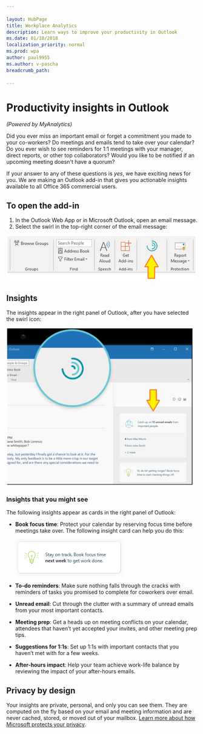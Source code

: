 ```yaml
---

layout: HubPage
title: Workplace Analytics
description: Learn ways to improve your productivity in Outlook
ms.date: 01/10/2018
localization_priority: normal 
ms.prod: wpa
author: paul9955
ms.author: v-pascha
breadcrumb_path: 

---
```


<p>
<!-- 
1) Leave these paragraph tags intact. The H1 heading won't work without them. 
2) Note: We need to keep "layout: HubPage" in the metadata or else we get the TOC in the left pane.
3) Working on how to remove the breadcrumbs pane. Trying adding extendBreadcrumb: false to the metadata but this didn't seem to do anything. 
 -->
</p>

# Productivity insights in Outlook

_(Powered by MyAnalytics)_

Did you ever miss an important email or forget a commitment you made to your co-workers? Do meetings and emails tend to take over your calendar? Do you ever wish to see reminders for 1:1 meetings with your manager, direct reports, or other top collaborators? Would you like to be notified if an upcoming meeting doesn't have a quorum? 

If your answer to any of these questions is _yes_, we have exciting news for you. We are making an Outlook add-in that gives you actionable insights available to all Office 365 commercial users. 

## To open the add-in 

  1. In the Outlook Web App or in Microsoft Outlook, open an email message.
  2. Select the swirl in the top-right corner of the email message: 

  ![Productivity insights](images/mya/overview/productivity-insights.png)

## Insights

The insights appear in the right panel of Outlook, after you have selected the swirl icon:

  ![Insights panel](images/mya/overview/insights-panel.png)


### Insights that you might see

The following insights appear as cards in the right panel of Outlook:

   * **Book focus time**: Protect your calendar by reserving focus time before meetings take over. The following insight card can help you do this: 
   
     ![Book focus time](images/mya/overview/book-focus-time.png)

   * **To-do reminders**: Make sure nothing falls through the cracks with reminders of tasks you promised to complete for coworkers over email. 

   * **Unread email**: Cut through the clutter with a summary of unread emails from your most important contacts. 

   * **Meeting prep**: Get a heads up on meeting conflicts on your calendar, attendees that haven’t yet accepted your invites, and other meeting prep tips. 

   * **Suggestions for 1:1s**: Set up 1:1s with important contacts that you haven’t met with for a few weeks. 

   * **After-hours impact**: Help your team achieve work-life balance by reviewing the impact of your after-hours emails.

## Privacy by design 

Your insights are private, personal, and only you can see them. They are computed on the fly based on your email and meeting information and are never cached, stored, or moved out of your mailbox. [Learn more about how Microsoft protects your privacy](https://docs.microsoft.com/en-us/workplace-analytics/myanalytics/overview/privacy-guide). 